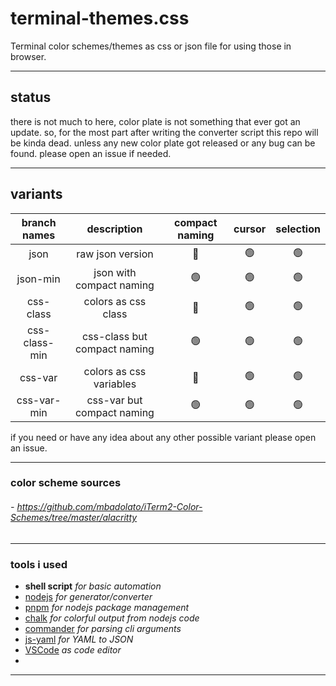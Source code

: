 # terminal-themes.css
Terminal color schemes/themes as css or json file for using those in browser.

---
## status
there is not much to here,
color plate is not something that ever got an update.
so, for the most part after writing the converter script this repo will be kinda dead.
unless any new color plate got released or any bug can be found.
please open an issue if needed. 

---
## variants 
| branch names  |         description          | compact naming | cursor | selection |
| :-----------: | :--------------------------: | :------------: | :----: | :-------: |
|     json      |       raw json version       |       🔴        |   🟢    |     🟢     |
|   json-min    |   json with compact naming   |       🟢        |   🟢    |     🟢     |
|   css-class   |     colors as css class      |       🔴        |   🟢    |     🟢     |
| css-class-min | css-class but compact naming |       🟢        |   🟢    |     🟢     |
|    css-var    |   colors as css variables    |       🔴        |   🟢    |     🟢     |
|  css-var-min  |  css-var but compact naming  |       🟢        |   🟢    |     🟢     |

if you need or have any idea about any other possible variant please open an issue. 

---
### color scheme sources
###### - https://github.com/mbadolato/iTerm2-Color-Schemes/tree/master/alacritty

---
### tools i used
- **shell script** *for basic automation*
- [nodejs](https://nodejs.org) *for generator/converter*
- [pnpm](https://pnpm.io) *for nodejs package management*
- [chalk](https://www.npmjs.com/package/chalk) *for colorful output from nodejs code*
- [commander](https://www.npmjs.com/package/commander) *for parsing cli arguments*
- [js-yaml](https://www.npmjs.com/package/js-yaml) *for YAML to JSON*
- [VSCode](https://code.visualstudio.com/) *as code editor*
-

---

